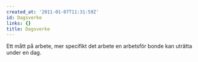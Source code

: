 ```yaml
---
created_at: '2011-01-07T11:31:59Z'
id: Dagsverke
links: {}
title: Dagsverke
---
```


Ett mått på arbete, mer specifikt det arbete en arbetsför bonde kan uträtta under en dag.
